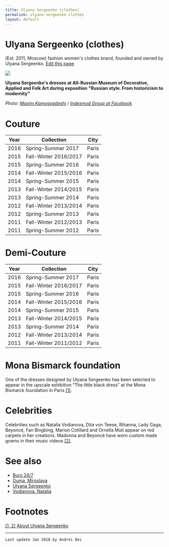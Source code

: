 ```yaml
---
title: Ulyana Sergeenko (clothes)
permalink: ulyana-sergeenko-clothes
layout: default
---
```


# Ulyana Sergeenko (clothes)

(Est. 2011, Moscow) fashion women's clothes brand, founded and owned by Ulyana Sergeenko. [Edit this page](http://prose.io/#indexmod/encyclopedia/edit/master/ulyana-sergeenko-clothes.md)

![](https://scontent-arn2-1.xx.fbcdn.net/v/t31.0-8/22770558_1768476000111783_4495064588254077060_o.jpg?oh=70301987ef1f9e9dd7eba597e5b55cb3&oe=5ADCBBE2)

**Ulyana Sergeenko's dresses at All-Russian Museum of Decorative, Applied and Folk Art during exposition "Russian style. From historicism to modernity"**

*Photo: [Maxim Kamogyadeshi](kamogyadeshi-maxim) / [Indexmod Group at Facebook](https://www.facebook.com/photo.php?fbid=1768476000111783&set=gm.1827321160892317&type=3&theater&ifg=1)*

# Couture

|Year|Collection|City|
|----|-----|----|
|2016|Spring-Summer 2017|Paris|
|2015|Fall-Winter 2016/2017|Paris|
|2015|Spring-Summer 2016|Paris|
|2014|Fall-Winter 2015/2016|Paris|
|2014|Spring-Summer 2015|Paris|
|2013|Fall-Winter 2014/2015|Paris|
|2013|Spring-Summer 2014|Paris|
|2012|Fall-Winter 2013/2014|Paris|
|2012|Spring-Summer 2013|Paris|
|2011|Fall-Winter 2012/2013|Paris|
|2011|Spring-Summer 2012|Paris|

# Demi-Couture

|Year|Collection|City|
|----|-----|----|
|2016|Spring-Summer 2017|Paris|
|2015|Fall-Winter 2016/2017|Paris|
|2015|Spring-Summer 2016|Paris|
|2014|Fall-Winter 2015/2016|Paris|
|2014|Spring-Summer 2015|Paris|
|2013|Fall-Winter 2014/2015|Paris|
|2013|Spring-Summer 2014|Paris|
|2012|Fall-Winter 2013/2014|Paris|
|2011|Fall-Winter 2011/2012|Paris|

# Mona Bismarck foundation

One of the dresses designed by Ulyana Sergeenko has been selected to appear in the upscale exhibition “The little black dress” at the Mona Bismarck foundation in Paris <span id="a1">[\[1\]](#f1)</span>.

# Celebrities

Celebrities such as Natalia Vodianova, Dita von Teese, Rihanna, Lady Gaga, Beyoncé, Fan Bingbing, Marion Cotillard and Ornella Muti appear on red carpets in her creations. Madonna and Beyoncé have worn custom made gowns in their music videos <span id="a1">[\[2\]](#f1)</span>.

# See also

+ [Buro 24/7](buro-24-7)
+ [Duma, Miroslava](duma-miroslava)
+ [Ulyana Sergeenko](sergeenko-ulyana)
+ [Vodianova, Natalia](vodianova-natalia)

# Footnotes

[[1, 2]](#a1) <span id="f1"></span> [About Ulyana Sergeenko](http://ulyanasergeenko.net/#about)

---

`Last update Jan 2018 by Andrei Dei`
